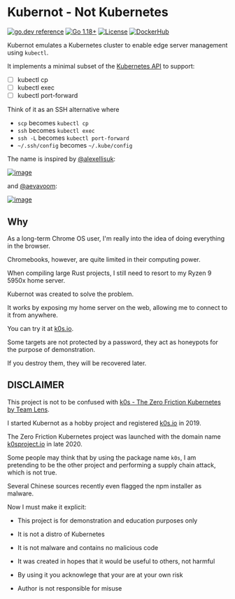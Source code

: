 # Kubernot - Not Kubernetes

[![go.dev reference](https://img.shields.io/badge/go.dev-reference-007d9c?logo=go&logoColor=white)](https://pkg.go.dev/k0s.io?tab=doc)
[![Go 1.18+](https://img.shields.io/github/go-mod/go-version/btwiuse/k0s)](https://golang.org/dl/)
[![License](https://img.shields.io/github/license/btwiuse/k0s?color=%23000&style=flat-round)](https://github.com/btwiuse/k0s/blob/master/LICENSE)
[![DockerHub](https://img.shields.io/docker/pulls/btwiuse/k0s.svg)](https://hub.docker.com/r/btwiuse/k0s)

Kubernot emulates a Kubernetes cluster to enable edge server management using `kubectl`.

It implements a minimal subset of the [Kubernetes API](https://kubernetes.io/docs/concepts/overview/kubernetes-api/) to support:

- [ ] kubectl cp
- [ ] kubectl exec
- [ ] kubectl port-forward

Think of it as an SSH alternative where

- `scp` becomes `kubectl cp`
- `ssh` becomes `kubectl exec`
- `ssh -L` becomes `kubectl port-forward`
- `~/.ssh/config` becomes `~/.kube/config`

The name is inspired by [@alexellisuk](https://twitter.com/alexellisuk):

[![image](https://user-images.githubusercontent.com/54848194/187806938-53ad18cd-b122-4690-9adb-8ea5cf194fe5.png)](https://twitter.com/alexellisuk/status/1366849550305140737)

and [@aevavoom](https://twitter.com/aevavoom):

[![image](https://user-images.githubusercontent.com/54848194/187808142-748181f8-07f6-48c7-bb8e-786071e539c2.png)](https://twitter.com/aevavoom/status/1283146942738952193)

## Why

As a long-term Chrome OS user, I'm really into the idea of doing everything in the browser.

Chromebooks, however, are quite limited in their computing power.

When compiling large Rust projects, I still need to resort to my Ryzen 9 5950x home server.

Kubernot was created to solve the problem.

It works by exposing my home server on the web, allowing me to connect to it from anywhere.

You can try it at [k0s.io](https://k0s.io).

Some targets are not protected by a password, they act as honeypots for the purpose of demonstration.

If you destroy them, they will be recovered later.


## DISCLAIMER

This project is not to be confused with [k0s - The Zero Friction Kubernetes by Team Lens](https://github.com/k0sproject/k0s).

I started Kubernot as a hobby project and registered [k0s.io](https://k0s.io) in 2019.

The Zero Friction Kubernetes project was launched with the domain name [k0sproject.io](https://k0sproject.io) in late 2020.

Some people may think that by using the package name `k0s`, I am pretending to be the other project and performing a supply chain attack, which is not true.

Several Chinese sources recently even flagged the npm installer as malware.

Now I must make it explicit:

* This project is for demonstration and education purposes only

* It is not a distro of Kubernetes

* It is not malware and contains no malicious code

* It was created in hopes that it would be useful to others, not harmful

* By using it you acknowlege that your are at your own risk

* Author is not responsible for misuse

